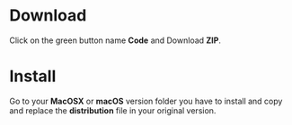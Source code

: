 # Download

Click on the green button name **Code** and Download **ZIP**.

# Install

Go to your **MacOSX** or **macOS** version folder you have to install and copy and replace the **distribution** file in your original version.